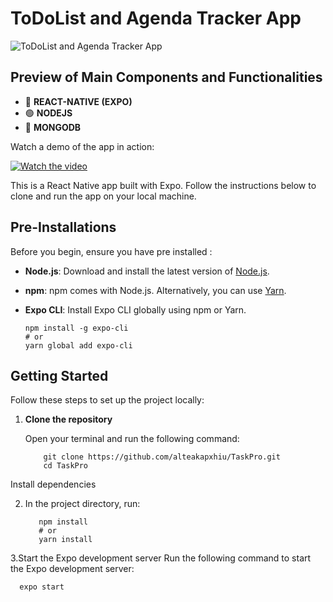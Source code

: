 # ToDoList and Agenda Tracker App

![ToDoList and Agenda Tracker App](https://i.imghippo.com/files/m5Z5J1721778333.jpg)

## Preview of Main Components and Functionalities

* 📱 **REACT-NATIVE (EXPO)**
* 🟢 **NODEJS**
* 🍃 **MONGODB**


Watch a demo of the app in action:

[![Watch the video](https://img.youtube.com/vi/9TDUVcv2_yM/maxresdefault.jpg)](https://www.youtube.com/watch?v=9TDUVcv2_yM)


This is a React Native app built with Expo. Follow the instructions below to clone and run the app on your local machine.

## Pre-Installations 

Before you begin, ensure you have pre installed :

- **Node.js**: Download and install the latest version of [Node.js](https://nodejs.org/).
- **npm**: npm comes with Node.js. Alternatively, you can use [Yarn](https://yarnpkg.com/).
- **Expo CLI**: Install Expo CLI globally using npm or Yarn.

  ```
  npm install -g expo-cli
  # or
  yarn global add expo-cli
  
## Getting Started
Follow these steps to set up the project locally:

1. **Clone the repository**

   Open your terminal and run the following command:

           
           git clone https://github.com/alteakapxhiu/TaskPro.git
           cd TaskPro
  Install dependencies

2. In the project directory, run:

         
          npm install
          # or
          yarn install

3.Start the Expo development server
Run the following command to start the Expo development server:

      expo start

